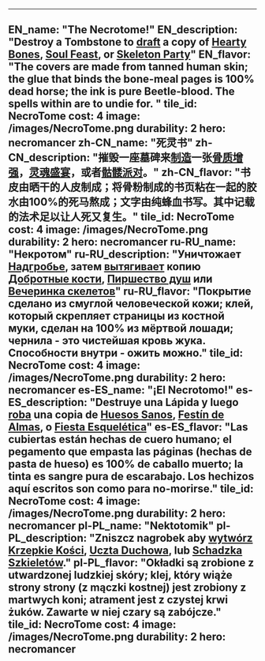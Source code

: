 ---

EN_name: "The Necrotome!"
EN_description: "Destroy a Tombstone to <u>draft</u> a copy of <a href = '../en/abilities#HeartyBones'>Hearty Bones</a>, <a href = '../en/abilities#SoulFeast'>Soul Feast</a>, or <a href = '../en/abilities#SkeletonParty'>Skeleton Party</a>"
EN_flavor: "The covers are made from tanned human skin; the glue that binds the bone-meal pages is 100% dead horse; the ink is pure Beetle-blood. The spells within are to undie for.  "
tile_id: NecroTome
cost: 4
image: /images/NecroTome.png
durability: 2
hero: necromancer
zh-CN_name: "死灵书"
zh-CN_description: "摧毁一座墓碑来<u>制造</u>一张<a href = '../zh_cn/abilities#HeartyBones'>骨质增强</a>，<a href = '../zh_cn/abilities#SoulFeast'>灵魂盛宴</a>，或者<a href = '../zh_cn/abilities#SkeletonParty'>骷髅派对</a>。"
zh-CN_flavor: "书皮由晒干的人皮制成；将骨粉制成的书页粘在一起的胶水由100%的死马熬成；文字由纯蜂血书写。其中记载的法术足以让人死又复生。"
tile_id: NecroTome
cost: 4
image: /images/NecroTome.png
durability: 2
hero: necromancer
ru-RU_name: "Некротом"
ru-RU_description: "Уничтожает <a href = '../ru_ru/items#Tombstone'>Надгробье</a>, затем <u>вытягивает</u> копию <a href = '../ru_ru/abilities#HeartyBones'>Добротные кости</a>, <a href = '../ru_ru/abilities#SoulFeast'>Пиршество душ</a> или <a href = '../ru_ru/abilities#SkeletonParty'>Вечеринка скелетов</a>"
ru-RU_flavor: "Покрытие сделано из смуглой человеческой кожи; клей, который скрепляет страницы из костной муки, сделан на 100% из мёртвой лошади; чернила - это чистейшая кровь жука. Способности внутри - ожить можно."
tile_id: NecroTome
cost: 4
image: /images/NecroTome.png
durability: 2
hero: necromancer
es-ES_name: "¡El Necrotomo!"
es-ES_description: "Destruye una Lápida y luego <u>roba</u> una copia de <a href = '../es_es/abilities#HeartyBones'>Huesos Sanos</a>, <a href = '../es_es/abilities#SoulFeast'>Festín de Almas</a>, o  <a href = '../es_es/abilities#SkeletonParty'>Fiesta Esquelética</a>"
es-ES_flavor: "Las cubiertas están hechas de cuero humano; el pegamento que empasta las páginas (hechas de pasta de hueso) es 100% de caballo muerto; la tinta es sangre pura de escarabajo. Los hechizos aquí escritos son como para no-morirse."
tile_id: NecroTome
cost: 4
image: /images/NecroTome.png
durability: 2
hero: necromancer
pl-PL_name: "Nektotomik"
pl-PL_description: "Zniszcz nagrobek aby <u>wytwórz</u> <a href = '../pl_pl/abilities#HeartyBones'>Krzepkie Kości</a>, <a href = '../pl_pl/abilities#SoulFeast'>Uczta Duchowa</a>, lub <a href = '../pl_pl/abilities#SkeletonParty'>Schadzka Szkieletów</a>."
pl-PL_flavor: "Okładki są zrobione z utwardzonej ludzkiej skóry; klej, który wiąże strony strony (z mączki kostnej) jest zrobiony z martwych koni; atrament jest z czystej krwi żuków. Zawarte w niej czary są zabójcze."
tile_id: NecroTome
cost: 4
image: /images/NecroTome.png
durability: 2
hero: necromancer
---